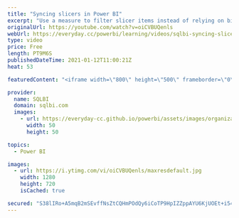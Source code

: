 ```yaml
---
title: "Syncing slicers in Power BI"
excerpt: "Use a measure to filter slicer items instead of relying on bidirectional filters: you avoid calculation issues and improve the performance of your reports! Article and sample download: https://sql.bi/186105?aff=yt  How to learn DAX: https://www.sqlbi.com/guides/dax/?aff=yt The definitive guide to DAX:"
originalUrl: https://youtube.com/watch?v=oiCVBUQenls
webUrl: https://everyday.cc/powerbi/learning/videos/sqlbi-syncing-slicers-in-power-bi/
type: video
price: Free
length: PT9M6S
publishedDateTime: 2021-01-12T11:00:21Z
heat: 53

featuredContent: "<iframe width=\"800\" height=\"500\" frameborder=\"0\" src=\"https://www.youtube.com/embed/oiCVBUQenls\" allow=\"accelerometer; autoplay; encrypted-media; gyroscope; picture-in-picture\" allowfullscreen></iframe>"

provider:
  name: SQLBI
  domain: sqlbi.com
  images:
    - url: https://everyday-cc.github.io/powerbi/assets/images/organizations/sqlbi.com-50x50.jpg
      width: 50
      height: 50

topics:
  - Power BI

images:
  - url: https://i.ytimg.com/vi/oiCVBUQenls/maxresdefault.jpg
    width: 1280
    height: 720
    isCached: true

secured: "S38lIRo+A5mqB2mSEvffNsZtCQHmPOdQy6iCoTP9HpIZZppAYU6KjUOEt+i54qpzPqYNGdvqgmD02qS2Q2/I+U2MYHjSs5I0XVy4CDQwSX0WHeoqPqAYWerHKGoxzuGrroiXL8KN46B6fBmdTjWJ88lSnjSjnZz5oJ36XRBWDHW60dbc4PGAuZ8JV5Tfq2b/qo9z39aynkOTJJvh5NmRAlKKD2UL/HHikqfHPKhDvVW6+5lAVKJsMBz4dFQcEQD1r+G756v8+xkqdIREiv/h2csipe5Cau/RtcfO69Eu3Qmv/Czy2D4zDPbbhmEv4nbkoNM/QYiR0gPDXJPFZ/9y5Sgkr27gwsuw6kgoiAuXIkODKCijLbMcaQyIgb6LiW7VofW3mNbcuz7RIT1qm3WGc3+0dWOc/j50Fac0eaaiu9M=;AQucIRAjPcacFtgGUbRTcA=="
---
```



